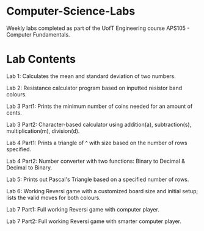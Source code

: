 # Computer-Science-Labs

Weekly labs completed as part of the UofT Engineering course APS105 - Computer Fundamentals.

# Lab Contents

Lab 1: Calculates the mean and standard deviation of two numbers.

Lab 2: Resistance calculator program based on inputted resistor band colours.

Lab 3 Part1: Prints the minimum number of coins needed for an amount of cents.

Lab 3 Part2: Character-based calculator using addition(a), subtraction(s), multiplication(m), division(d).

Lab 4 Part1: Prints a triangle of ^ with size based on the number of rows specified.

Lab 4 Part2: Number converter with two functions: Binary to Decimal & Decimal to Binary.

Lab 5: Prints out Pascal's Triangle based on a specified number of rows.

Lab 6: Working Reversi game with a customized board size and initial setup; lists the valid moves for both colours.

Lab 7 Part1: Full working Reversi game with computer player.

Lab 7 Part2: Full working Reversi game with smarter computer player.
